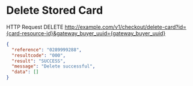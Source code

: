 # Delete Stored Card

HTTP Request
DELETE http://example.com/v1/checkout/delete-card?id={card-resource-id}&gateway_buyer_uuid={gateway_buyer_uuid}

```json
{
  "reference": "0289999288",
  "resultcode": "000",
  "result": "SUCCESS",
  "message": "Delete successful",
  "data": []
}
```
